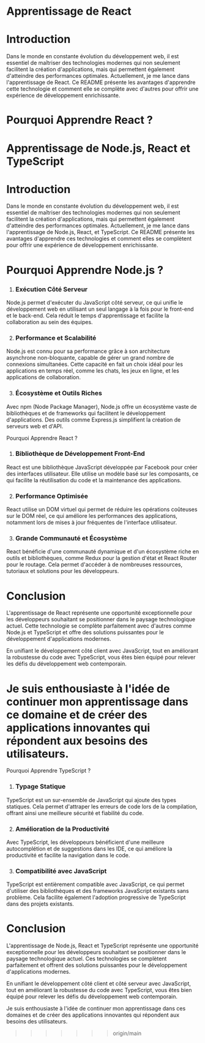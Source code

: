 
# Apprentissage de React
# Introduction
Dans le monde en constante évolution du développement web, il est essentiel de maîtriser des technologies modernes qui non seulement facilitent la création d'applications, mais qui permettent également d'atteindre des performances optimales. Actuellement, je me lance dans l'apprentissage de React. Ce README présente les avantages d'apprendre cette technologie et comment elle se complète avec d'autres pour offrir une expérience de développement enrichissante.

# Pourquoi Apprendre React ?

# Apprentissage de Node.js, React et TypeScript
# Introduction
Dans le monde en constante évolution du développement web, il est essentiel de maîtriser des technologies modernes qui non seulement facilitent la création d'applications, mais qui permettent également d'atteindre des performances optimales. Actuellement, je me lance dans l'apprentissage de Node.js, React, et TypeScript. Ce README présente les avantages d'apprendre ces technologies et comment elles se complètent pour offrir une expérience de développement enrichissante.

# Pourquoi Apprendre Node.js ?
1. ### Exécution Côté Serveur
Node.js permet d'exécuter du JavaScript côté serveur, ce qui unifie le développement web en utilisant un seul langage à la fois pour le front-end et le back-end. Cela réduit le temps d'apprentissage et facilite la collaboration au sein des équipes.

2. ### Performance et Scalabilité
Node.js est connu pour sa performance grâce à son architecture asynchrone non-bloquante, capable de gérer un grand nombre de connexions simultanées. Cette capacité en fait un choix idéal pour les applications en temps réel, comme les chats, les jeux en ligne, et les applications de collaboration.

3. ### Écosystème et Outils Riches
Avec npm (Node Package Manager), Node.js offre un écosystème vaste de bibliothèques et de frameworks qui facilitent le développement d'applications. Des outils comme Express.js simplifient la création de serveurs web et d'API.

Pourquoi Apprendre React ?

1. ### Bibliothèque de Développement Front-End
React est une bibliothèque JavaScript développée par Facebook pour créer des interfaces utilisateur. Elle utilise un modèle basé sur les composants, ce qui facilite la réutilisation du code et la maintenance des applications.

2. ### Performance Optimisée
React utilise un DOM virtuel qui permet de réduire les opérations coûteuses sur le DOM réel, ce qui améliore les performances des applications, notamment lors de mises à jour fréquentes de l'interface utilisateur.

3. ### Grande Communauté et Écosystème
React bénéficie d'une communauté dynamique et d'un écosystème riche en outils et bibliothèques, comme Redux pour la gestion d'état et React Router pour le routage. Cela permet d'accéder à de nombreuses ressources, tutoriaux et solutions pour les développeurs.


# Conclusion
L'apprentissage de React représente une opportunité exceptionnelle pour les développeurs souhaitant se positionner dans le paysage technologique actuel. Cette technologie se complète parfaitement avec d'autres comme Node.js et TypeScript et offre des solutions puissantes pour le développement d'applications modernes.

En unifiant le développement côté client avec JavaScript, tout en améliorant la robustesse du code avec TypeScript, vous êtes bien équipé pour relever les défis du développement web contemporain.

Je suis enthousiaste à l'idée de continuer mon apprentissage dans ce domaine et de créer des applications innovantes qui répondent aux besoins des utilisateurs.
=======
Pourquoi Apprendre TypeScript ?
1. ### Typage Statique
TypeScript est un sur-ensemble de JavaScript qui ajoute des types statiques. Cela permet d'attraper les erreurs de code lors de la compilation, offrant ainsi une meilleure sécurité et fiabilité du code.

2. ### Amélioration de la Productivité
Avec TypeScript, les développeurs bénéficient d'une meilleure autocomplétion et de suggestions dans les IDE, ce qui améliore la productivité et facilite la navigation dans le code.

3. ### Compatibilité avec JavaScript
TypeScript est entièrement compatible avec JavaScript, ce qui permet d'utiliser des bibliothèques et des frameworks JavaScript existants sans problème. Cela facilite également l'adoption progressive de TypeScript dans des projets existants.

# Conclusion
L'apprentissage de Node.js, React et TypeScript représente une opportunité exceptionnelle pour les développeurs souhaitant se positionner dans le paysage technologique actuel. Ces technologies se complètent parfaitement et offrent des solutions puissantes pour le développement d'applications modernes.

En unifiant le développement côté client et côté serveur avec JavaScript, tout en améliorant la robustesse du code avec TypeScript, vous êtes bien équipé pour relever les défis du développement web contemporain.

Je suis enthousiaste à l'idée de continuer mon apprentissage dans ces domaines et de créer des applications innovantes qui répondent aux besoins des utilisateurs.
>>>>>>> origin/main
